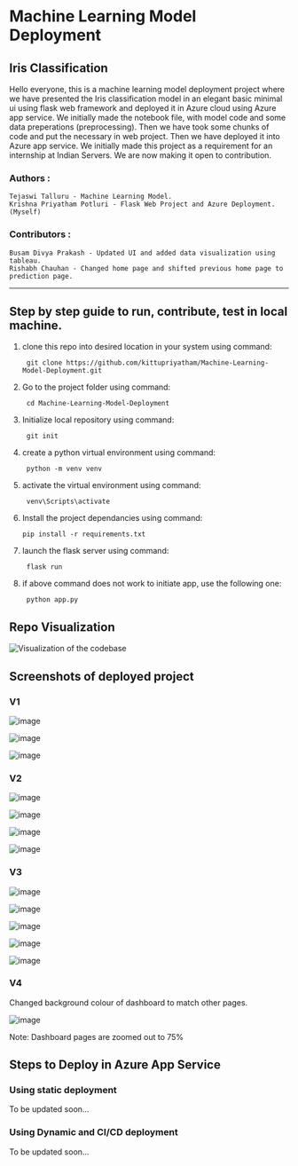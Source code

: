 # Machine Learning Model Deployment
## Iris Classification

Hello everyone, this is a machine learning model deployment project where we have presented the Iris classification model in an elegant basic minimal ui using flask web framework and deployed it in Azure cloud using Azure app service. 
    We initially made the notebook file, with model code and some data preperations (preprocessing). Then we have took some chunks of code and put the necessary in web project. Then we have deployed it into Azure app service. 
    We initially made this project as a requirement for an internship at Indian Servers. We are now making it open to contribution. 
    
    
### Authors :
    
    Tejaswi Talluru - Machine Learning Model.
    Krishna Priyatham Potluri - Flask Web Project and Azure Deployment.  (Myself)
    
### Contributors :

    Busam Divya Prakash - Updated UI and added data visualization using tableau.
    Rishabh Chauhan - Changed home page and shifted previous home page to prediction page.
   
   ____________________________________________________
  
  ## Step by step guide to run, contribute, test in local machine.

1. clone this repo into desired location in your system using command:

        git clone https://github.com/kittupriyatham/Machine-Learning-Model-Deployment.git
 
2. Go to the project folder using command:

        cd Machine-Learning-Model-Deployment

3. Initialize local repository using command:

        git init

4. create a python virtual environment using command:

        python -m venv venv

5. activate the virtual environment using command:

        venv\Scripts\activate

6.  Install the project dependancies using command:

        pip install -r requirements.txt

7. launch the flask server using command:

        flask run
 
8. if above command does not work to initiate app, use the following one:

        python app.py

## Repo Visualization

![Visualization of the codebase](static/images/diagram.svg)

## Screenshots of deployed project
### V1

![image](https://user-images.githubusercontent.com/5558263/131238779-ae486149-b8db-4589-9cbd-d32d701c1b7e.png)

![image](https://user-images.githubusercontent.com/5558263/131238803-116e3dbe-be21-4e5d-b24f-1ff1eb404c28.png)

![image](https://user-images.githubusercontent.com/5558263/131238809-20b07798-3d77-4c15-9e2f-8c021c23dab9.png)

### V2

![image](https://user-images.githubusercontent.com/5558263/166109023-41b411d2-3070-4230-a734-e81672a75c33.png)

![image](https://user-images.githubusercontent.com/5558263/166109086-6dad22b0-d476-4a16-bee2-fa945dec21c2.png)

![image](https://user-images.githubusercontent.com/5558263/166109105-e9c4b6ec-c4f6-4662-b5ae-66ca5be9781a.png)

![image](https://user-images.githubusercontent.com/5558263/166109145-505ba81a-5cf2-412e-adca-bd7c3cd30be2.png)

### V3

![image](static/images/image.png)

![image](static/images/image-1.png)

![image](static/images/image-2.png)

![image](static/images/image-3.png)

![image](static/images/image-4.png)

### V4

Changed background colour of dashboard to match other pages.

![image](static/images/img.png)


Note: Dashboard pages are zoomed out to 75%

## Steps to Deploy in Azure App Service

### Using static deployment

To be updated soon...


### Using Dynamic and CI/CD deployment

To be updated soon...
